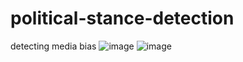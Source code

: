 # political-stance-detection
detecting media bias
![image](https://user-images.githubusercontent.com/52525200/166809637-b8c2c373-2245-4060-9341-eaaf76f57746.png)
![image](https://user-images.githubusercontent.com/52525200/166809653-6636d63f-7328-49e9-a40b-f8ca3c152ace.png)
